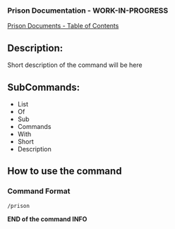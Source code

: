 ### Prison Documentation - **WORK-IN-PROGRESS**
[Prison Documents - Table of Contents](docs/prison_docs_000_toc.md)

## Description:

Short description of the command will be here

## SubCommands:

- List
- Of
- Sub
- Commands
- With
- Short
- Description

## How to use the command
### Command Format

`/prison`

**END of the command INFO**